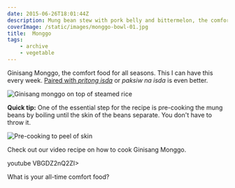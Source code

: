```yaml
---
date: 2015-06-26T18:01:44Z
description: Mung bean stew with pork belly and bittermelon, the comfort food for all seasons.
coverImage: /static/images/monggo-bowl-01.jpg
title:  Monggo
tags: 
    - archive
    - vegetable
---
```


Ginisang Monggo, the comfort food for all seasons. This I can have this every week. [Paired with _pritong isda_](/2011/07/21/monggo-tamban/) or _paksiw na isda_ is even better.

<img src="/static/images/monggo-plated-01.jpg" title="Ginisang monggo on top of steamed rice">

**Quick tip:** One of the essential step for the recipe is pre-cooking the mung beans by boiling until the skin of the beans separate. You don't have to throw it.

<img src="/static/images/monggo-pre-cook.jpg" title="Pre-cooking to peel of skin">

Check out our video recipe on how to cook Ginisang Monggo.

youtube VBGDZ2nQ2ZI>

What is your all-time comfort food?
